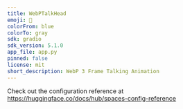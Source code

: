 ```yaml
---
title: WebPTalkHead
emoji: 🐢
colorFrom: blue
colorTo: gray
sdk: gradio
sdk_version: 5.1.0
app_file: app.py
pinned: false
license: mit
short_description: WebP 3 Frame Talking Animation
---
```


Check out the configuration reference at https://huggingface.co/docs/hub/spaces-config-reference
